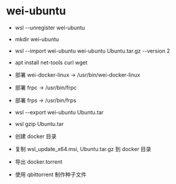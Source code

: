 # wei-ubuntu

- wsl --unregister wei-ubuntu
- mkdir wei-ubuntu
- wsl --import wei-ubuntu wei-ubuntu Ubuntu.tar.gz --version 2

- apt install net-tools curl wget
- 部署 wei-docker-linux -> /usr/bin/wei-docker-linux
- 部署 frpc -> /usr/bin/frpc
- 部署 frps -> /usr/bin/frps

- wsl --export wei-ubuntu Ubuntu.tar
- wsl gzip Ubuntu.tar
- 创建 docker 目录
- 复制 wsl_update_x64.msi, Ubuntu.tar.gz 到 docker 目录
- 导出 docker.torrent
- 使用 qbittorrent 制作种子文件